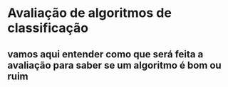 # Avaliação de algoritmos de classificação

## vamos aqui entender como que será feita a avaliação para saber se um algoritmo é bom ou ruim
